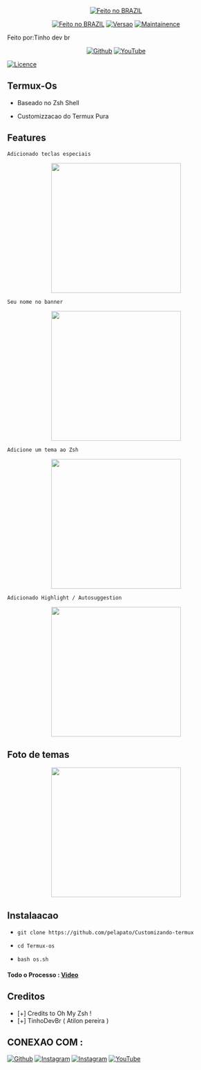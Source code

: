 <p align="center">
<a href="https://pelapato.github.io/"><img title="Feito no BRAZIL" src="https://img.shields.io/badge/MADE%20IN-BRAZIL-SCRIPT?colorA=eE7E7E7&colorB=%23017e40&colorC=%23ff0000&style=for-the-badge"></a>
</p>
<p align="center">
<a href="https://pelapato.github.io/"><img title="Feito no BRAZIL" src="https://img.shields.io/badge/Tool-TermuxOs-green.svg?style=flat-square"></a>
<a href="https://pelapato.github.io/"><img title="Versao" src="https://img.shields.io/badge/Version-1.0-green.svg?style=flat-square"></a>
<a href="https://pelapato.github.io/"><img title="Maintainence" src="https://img.shields.io/badge/Maintained%3F-yes-green.svg?style=flat-square"></a>
</p>
<p align="center">
 <p>Feito por:Tinho dev br</p>
</p>
<p align="center">
<a href="https://github.com/pelapato"><img title="Github" src="https://img.shields.io/badge/pelapato-RAJ-brightgreen?style=for-the-badge&logo=github"></a>
<a href="https://youtu.be/pelapato"><img title="YouTube" src="https://img.shields.io/badge/YouTube-TinhoDevBr-red?style=for-the-badge&logo=Youtube"></a>
</p>
<a href="https://github.com/pelapato"><img title="Licence" src="https://img.shields.io/badge/License-GNU-blue.svg?style=flat-square"></a>
</p>

## Termux-Os

 + Baseado no Zsh Shell

 + Customizzacao do Termux Pura

## Features

`Adicionado teclas especiais`

<p align="center">
  <img src="https://user-images.githubusercontent.com/46929618/150729794-17dd4f17-19d0-4028-99b8-c7a88994d145.jpg" width="300" hight="220">
</p>

`Seu nome no banner`

<p align="center">
  <img src="https://user-images.githubusercontent.com/46929618/150729923-9f0415aa-d0fd-46c7-86cb-1ef65affffcb.jpg" width="300" hight="220">
</p>

`Adicione um tema ao Zsh`
<p align="center">
  <img src="https://user-images.githubusercontent.com/46929618/150729435-7eea5d74-8474-427a-9ada-a8d50da91136.jpg" width="300" hight="220">
</p>

`Adicionado Highlight / Autosuggestion`

<p align="center">
  <img src="https://user-images.githubusercontent.com/46929618/150729854-a09be75c-5e3a-4a21-85b4-71191ee42bd2.jpg" width="300" hight="220">
</p>

## Foto de temas


<p align="center">
  <img src="https://user-images.githubusercontent.com/46929618/150729988-7c0c2a39-fe78-4dc6-8174-1a220e0ee1e5.jpg" width="300" hight="220">
</p>

## Instalaacao


* `git clone https://github.com/pelapato/Customizando-termux`

* `cd Termux-os`

* `bash os.sh`

#### Todo o Processo : [Video](https://youtu.be/VSG2glraCws) 

## Creditos

* [+] Credits to Oh My Zsh !
* [+] TinhoDevBr ( Atilon pereira )

## CONEXAO COM :

<a href="https://github.com/pelapato"><img title="Github" src="https://img.shields.io/badge/H4Ck3R-Raj-brightgreen?style=for-the-badge&logo=github"></a>
[![Instagram](https://img.shields.io/badge/INSTAGRAM-FOLLOW-red?style=for-the-badge&logo=instagram)](https://www.instagram.com/atilon.pereira)
[![Instagram](https://img.shields.io/badge/WEBSITE-VISIT-yellow?style=for-the-badge&logo=blogger)](https://pelapato.github.io/)
<a href="https://rebrand.ly/7elzgww"><img title="YouTube" src="https://img.shields.io/badge/YouTube-TinhoDevBr-eed?style=for-the-badge&logo=Youtube"></a>

